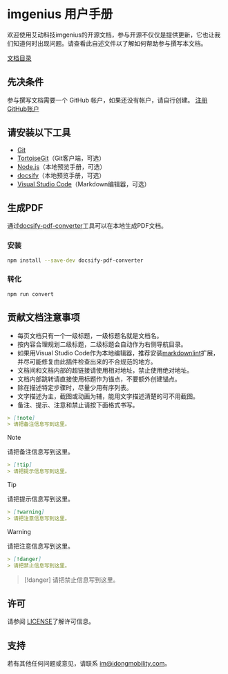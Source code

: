 # imgenius 用户手册

欢迎使用艾动科技imgenius的开源文档，参与开源不仅仅是提供更新，它也让我们知道何时出现问题。请查看此自述文件以了解如何帮助参与撰写本文档。

[文档目录](_sidebar.md)

## 先决条件

参与撰写文档需要一个 GitHub 帐户，如果还没有帐户，请自行创建。 [注册GitHub账户](https://github.com/join)

## 请安装以下工具

* [Git](https://git-scm.com/download)
* [TortoiseGit](https://tortoisegit.org/download/)（Git客户端，可选）
* [Node.js](https://nodejs.org/zh-cn/download/)（本地预览手册，可选）
* [docsify](https://docsify.js.org/)（本地预览手册，可选）
* [Visual Studio Code](https://code.visualstudio.com/Download)（Markdown编辑器，可选）

## 生成PDF

通过[docsify-pdf-converter](https://github.com/meff34/docsify-to-pdf-converter)工具可以在本地生成PDF文档。

### 安装

```sh
npm install --save-dev docsify-pdf-converter
```

### 转化

```sh
npm run convert
```

## 贡献文档注意事项

* 每页文档只有一个一级标题，一级标题名就是文档名。
* 按内容合理规划二级标题，二级标题会自动作为右侧导航目录。
* 如果用Visual Studio Code作为本地编辑器，推荐安装[markdownlint](https://marketplace.visualstudio.com/items?itemName=DavidAnson.vscode-markdownlint)扩展，并尽可能修复由此插件检查出来的不合规范的地方。
* 文档间和文档内部的超链接请使用相对地址，禁止使用绝对地址。
* 文档内部跳转请直接使用标题作为锚点，不要额外创建锚点。
* 除在描述特定步骤时，尽量少用有序列表。
* 文字描述为主，截图或动画为辅，能用文字描述清楚的可不用截图。
* 备注、提示、注意和禁止请按下面格式书写。

```markdown
> [!note] 
> 请把备注信息写到这里。
```

> [!note] 
> 请把备注信息写到这里。

```markdown
> [!tip] 
> 请把提示信息写到这里。
```

> [!tip] 
> 请把提示信息写到这里。

```markdown
> [!warning] 
> 请把注意信息写到这里。
```

> [!warning] 
> 请把注意信息写到这里。

```markdown
> [!danger] 
> 请把禁止信息写到这里。
```

> [!danger] 
> 请把禁止信息写到这里。

## 许可

请参阅 [LICENSE](LICENSE.md)了解许可信息。

## 支持

若有其他任何问题或意见，请联系 [im@idongmobility.com](mailto:im@idongmobility.com)。
